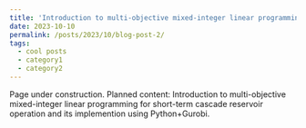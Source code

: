 ```yaml
---
title: 'Introduction to multi-objective mixed-integer linear programming for cascade reservoir operation'
date: 2023-10-10
permalink: /posts/2023/10/blog-post-2/
tags:
  - cool posts
  - category1
  - category2
---
```


Page under construction. Planned content: Introduction to multi-objective mixed-integer linear programming for short-term cascade reservoir operation and its implemention using Python+Gurobi.

